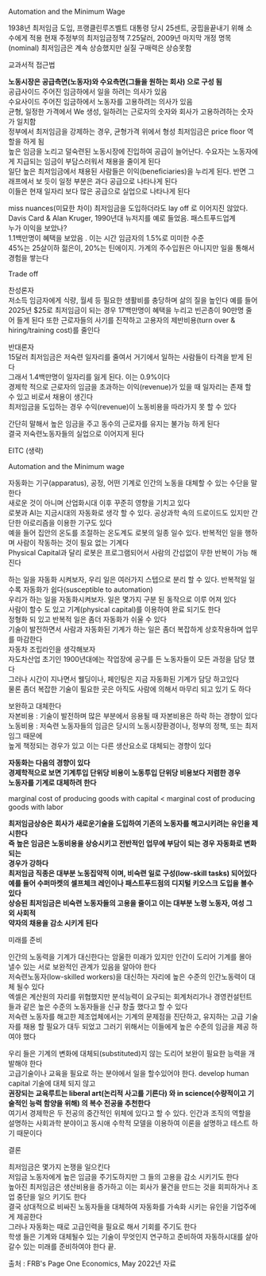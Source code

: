 Automation and the Minimum Wage

1938년 최저임금 도입, 프랭클린루즈벨트 대통령
당시 25센트, 궁핍을끝내기 위해 소수에게 적용
현재 주정부의 최저임금정책 7.25달러, 2009년 마지막 개정
명목(nominal) 최저임금은 계속 상승했지만 실질 구매력은 상승못함 

교과서적 접근법

**노동시장은 공급측면(노동자)와 수요측면(그들을 원하는 회사) 으로 구성 됨**     
공급사이드 주어진 임금하에서 일을 하려는 의사가 있음    
수요사이드 주어진 임금하에서 노동자를 고용하려는 의사가 있음     
균형, 일정한 가격에서 We 생성, 일하려는 근로자의 숫자와 회사가 고용하려하는 숫자가 일치함    
정부에서 최저임금을 강제하는 경우, 균형가격 위에서 형성 최저임금은 price floor 역할을 하게 됨    
높은 임금을 노리고 덜숙련된 노동시장에 진입하여 공급이 늘어난다. 수요자는 노동자에게 지급되는 임금이 부담스러워서 채용을 줄이게 된다    
일단 높은 최저임금에서 채용된 사람들은 이익(beneficiaries)을 누리게 된다. 반면 그래프에서 보 듯이 일정 부분은 과다 공급으로 나타나게 된다     
이들은 현재 일자리 보다 많은 공급으로 실업으로 나타나게 된다     
    
miss nuances(미묘한 차이)
최저임금을 도입하더라도 lay off 로 이어지진 않았다. Davis Card & Alan Kruger, 1990년대 뉴저지를 예로 들었음. 패스트푸드업계     
누가 이익을 보았나?    
1.1백만명이 혜택을 보았음 . 이는 시간 임금자의 1.5%로 미미한 수준   
45%는 25살이하 젊은이, 20%는 틴에이지. 가계의 주수입원은 아니지만 일을 통해서 경험을 쌓는다   

Trade off   

찬성론자    
저소득 임금자에게 식량, 월세 등 필요한 생활비를 충당하며 삶의 질을 높인다
예를 들어 2025년 $25로 최저임금이 되는 경우 17백만명이 혜택을 누리고 빈곤층이 90만명 줄어 들게 된다
또한 근로자들의 사기를 진작하고 고용자의 제반비용(turn over & hiring/training cost)를 줄인다

반대론자    
15달러 최저임금은 저숙련 일자리를 줄여서 거기에서 일하는 사람들이 타격을 받게 된다     
그래서 1.4백만명이 일자리를 잃게 된다. 이는 0.9%이다    
경제학 적으로 근로자의 임금을 초과하는 이익(revenue)가 있을 때 일자리는 존재 할 수 있고 비로서 채용이 생긴다     
최저임금을 도입하는 경우 수익(revenue)이 노동비용을 따라가지 못 할 수 있다     

간단히 말해서 높은 임금을 주고 동수의 근로자를 유지는 불가능 하게 된다     
결국 저숙련노동자들의 실업으로 이어지게 된다    

EITC (생략)    

Automation and the Minimum wage     

자동화는 기구(apparatus), 공정, 어떤 기계로 인간의 노동을 대체할 수 있는 수단을 말한다    
새로운 것이 아니며 산업화시대 이후 꾸준히 영향을 기치고 있다       
로봇과 AI는 지금시대의 자동화로 생각 할 수 있다. 공상과학 속의 드로이드도 있지만 간단한 아로리즘을 이용한 기구도 있다   
예을 들어 집안의 온도를 조절하는 온도계도 로봇의 일종 일수 있다. 반복적인 일을 행하며 사람이 작동하는 것이 필요 없는 기계다   
Physical Capital과 달리 로봇은 프로그램되어서 사람의 간섭없이 무한 반복이 가능 해진다   

하는 일을 자동화 시켜보자, 우리 일은 여러가지 스텝으로 분리 할 수 있다. 반복적일 일 수록 자동화가 쉽다(susceptible to automation)   
우리가 하는 일을 자동화시켜보자. 일은 몇가지 구분 된 동작으로 이루 어져 있다   
사람이 할수 도 있고 기계(physical capital)를 이용하여 완료 되기도 한다   
정형화 되 있고 반복적 일은 좀더 자동화가 쉬울 수 있다    
기술이 발전하면서 사람과 자동화된 기계가 하는 일은 좀더 복잡하게 상호작용하며 업무를 마감한다   
자동차 조립라인을 생각해보자   
자도차산업 초기인 1900년대에는 작업장에 공구를 든 노동자들이 모든 과정을 담당 했다   
그러나 시간이 지나면서 웰딩이나, 페인팅은 지금 자동화된 기계가 담당 하고있다   
물론 좀더 복잡한 기술이 필요한 곳은 아직도 사람에 의해서 마무리 되고 있기 도 하다    

보완하고 대체한다     
자본비용 : 기술이 발전하며 많은 부분에서 응용될 때 자본비용은 하락 하는 경향이 있다    
노동비용 : 저숙련 노동자들의 임금은 당시의 노동시장환경이나, 정부의 정책, 또는 최저임그 때문에   
              높게 책정되는 경우가 있고 이는 다른 생산요소로 대체되는 경향이 있다    

**자동화는 다음의 경향이 있다    
경제학적으로 보면 기계투입 단위당 비용이 노동투입 단위당 비용보다 저렴한 경우     
노동자를 기계로 대체하려 한다**    

   marginal cost of producing goods with capital < marginal cost of producing goods with labor

**최저임금상승은 회사가 새로운기술을 도입하여 기존의 노동자를 해고시키려는 유인을 제시한다        
즉 높은 임금은 노동비용을 상승시키고 전반적인 업무에 부담이 되는 경우 자동화로 변화되는     
경우가 강하다     
최저임금 직종은 대부분 노동집약적 이며, 비숙련 일로 구성(low-skill tasks) 되어있다    
예를 들어 수퍼마켓의 셀프체크 레인이나 패스트푸드점의 디지털 키오스크 도입을 볼수 있다    
상승된 최저임금은 비숙련 노동자들의 고용을 줄이고 이는 대부분 노령 노동자, 여성 그외 사회적    
약자의 채용을 감소 시키게 된다**    

미래를 준비   

인간의 노동력을 기계가 대신한다는 암울한 미래가 있지만 인간이 도리어 기계를 몰아 낼수 있는 서로 보완적인 관계가 있음을 알아야 한다   
저숙련노동자(low-skilled  workers)을 대신하는 자리에 높은 수준의 인간노동력이 대체 될수 있다         
엑셀은 계산원의 자리를 위협했지만 분석능력이 요구되는 회계처리가나 경영컨설턴트 들과 같은 높은 수준의 노동자들을 신규 창출 했다고 할 수 있다     
저숙련 노동자를 해고한 제조업체에서는 기계의 문제점을 진단하고, 유지하는 고급 기술자를 채용 할 필요가 대두 되었고 그러기 위해서는 이들에게 높은 수준의 임금을 제공 하여야 했다   

우리 들은 기계의 변화에 대체되(substituted)지 않는 도리어 보완이 필요한 능력을 개발해야 한다   
고급기술이나 교육을 필요로 하는 분야에서 일을 할수있어야 한다. develop human capital 기술에 대체 되지 않고   
**권장되는 교육루트는 liberal art(논리적 사고를 기른다) 와 in science(수량적이고 기술적인 능력 함양을 위해) 의 복수 전공을 추천한다**   
여기서 경제학은  두 전공의 중간적인 위체에 있다고 할 수 있다. 인간과 조직의 역할을 설명하는 사회과학 분야이고 동시애 수학적 모델을 이용하여 이론을 설명하고 테스트 하기 때문이다      

결론   

최저임금은 몇가지 논쟁을 일으킨다    
저임금 노동자에게 높은 임금을 주기도하지만 그 들의 고용을 감소 시키기도 한다    
높아진 최저임금은 생산비용을 증가하고 이는 회사가 물건을 만드는 것을 회피하거나 조업 중단을 일으 키기도 한다   
결국 상대적으로 비싸진 노동자들을 대체하여 자동화를 가속화 시키는 유인을 기업주에게 제공한다    
그러나 자동화는 때로 고급인력을 필요로 해서 기회를 주기도 한다    
학생 들은 기계와 대체될수 있는 기술이 무엇인지 연구하고 준비하여 자동하시대를 살아 갈수 있는 미래를 준비하여야 한다  끝.   

출처 : FRB's Page One Economics, May 2022년 자료  
